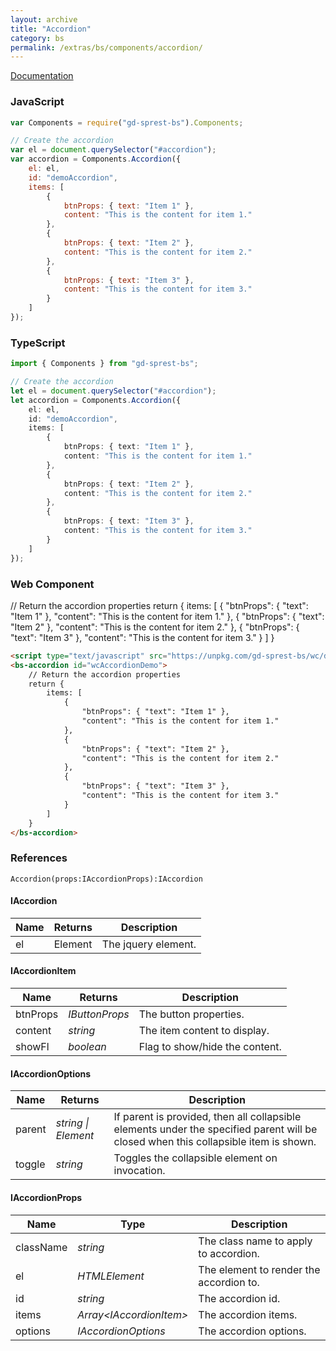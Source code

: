 ```yaml
---
layout: archive
title: "Accordion"
category: bs
permalink: /extras/bs/components/accordion/
---
```

[Documentation](https://getbootstrap.com/docs/4.4/components/collapse/#accordion-example)

<div id="accordionDemo"></div>

### JavaScript
```js
var Components = require("gd-sprest-bs").Components;

// Create the accordion
var el = document.querySelector("#accordion");
var accordion = Components.Accordion({
    el: el,
    id: "demoAccordion",
    items: [
        {
            btnProps: { text: "Item 1" },
            content: "This is the content for item 1."
        },
        {
            btnProps: { text: "Item 2" },
            content: "This is the content for item 2."
        },
        {
            btnProps: { text: "Item 3" },
            content: "This is the content for item 3."
        }
    ]
});
```

### TypeScript

```ts
import { Components } from "gd-sprest-bs";

// Create the accordion
let el = document.querySelector("#accordion");
let accordion = Components.Accordion({
    el: el,
    id: "demoAccordion",
    items: [
        {
            btnProps: { text: "Item 1" },
            content: "This is the content for item 1."
        },
        {
            btnProps: { text: "Item 2" },
            content: "This is the content for item 2."
        },
        {
            btnProps: { text: "Item 3" },
            content: "This is the content for item 3."
        }
    ]
});
```

### Web Component

<bs-accordion id="wcAccordionDemo">
    // Return the accordion properties
    return {
        items: [
            {
                "btnProps": { "text": "Item 1" },
                "content": "This is the content for item 1."
            },
            {
                "btnProps": { "text": "Item 2" },
                "content": "This is the content for item 2."
            },
            {
                "btnProps": { "text": "Item 3" },
                "content": "This is the content for item 3."
            }
        ]
    }
</bs-accordion>

```html
<script type="text/javascript" src="https://unpkg.com/gd-sprest-bs/wc/dist/gd-sprest-bs.js"></script>
<bs-accordion id="wcAccordionDemo">
    // Return the accordion properties
    return {
        items: [
            {
                "btnProps": { "text": "Item 1" },
                "content": "This is the content for item 1."
            },
            {
                "btnProps": { "text": "Item 2" },
                "content": "This is the content for item 2."
            },
            {
                "btnProps": { "text": "Item 3" },
                "content": "This is the content for item 3."
            }
        ]
    }
</bs-accordion>
```

### References

```
Accordion(props:IAccordionProps):IAccordion
```

#### IAccordion

| Name | Returns | Description |
| --- | --- | --- |
| el | Element | The jquery element. |

#### IAccordionItem

| Name | Returns | Description |
| --- | --- | --- |
| btnProps | _IButtonProps_ | The button properties. |
| content | _string_ | The item content to display. |
| showFl | _boolean_ | Flag to show/hide the content. |

#### IAccordionOptions

| Name | Returns | Description |
| --- | --- | --- |
| parent | _string \| Element_ | If parent is provided, then all collapsible elements under the specified parent will be closed when this collapsible item is shown. |
| toggle | _string_ | Toggles the collapsible element on invocation. |

#### IAccordionProps

| Name | Type | Description |
| --- | --- | --- |
| className | _string_ | The class name to apply to accordion. |
| el | _HTMLElement_ | The element to render the accordion to. |
| id | _string_ | The accordion id. |
| items | _Array&lt;IAccordionItem&gt;_ | The accordion items. |
| options | _IAccordionOptions_ | The accordion options. |

<script type="text/javascript" src="https://unpkg.com/gd-sprest-bs/wc/dist/gd-sprest-bs.js"></script>
<script type="text/javascript">
    // Wait for the window to be loaded
    window.addEventListener("load", function() {
        // See if a accordion exists
        var accordion = document.querySelector("#accordionDemo");
        if(accordion) {
            // Render the accordion
            $REST.Components.Accordion({
                el: accordion,
                id: "demoAccordion",
                items: [
                    {
                        btnProps: { text: "Item 1" },
                        content: "This is the content for item 1."
                    },
                    {
                        btnProps: { text: "Item 2" },
                        content: "This is the content for item 2."
                    },
                    {
                        btnProps: { text: "Item 3" },
                        content: "This is the content for item 3."
                    }
                ]
            });
        }
    });
</script>